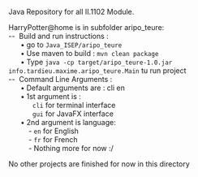 Java Repository for all II.1102 Module. <br>

HarryPotter@home is in subfolder aripo_teure:<br>
--&nbsp;&nbsp;Build and run instructions : <br>
&nbsp;&nbsp;&nbsp;&nbsp;&nbsp;&nbsp;•&nbsp;go to `Java_ISEP/aripo_teure`<br>
&nbsp;&nbsp;&nbsp;&nbsp;&nbsp;&nbsp;•&nbsp;Use maven to build : `mvn clean package`<br>
&nbsp;&nbsp;&nbsp;&nbsp;&nbsp;&nbsp;•&nbsp;Type `java -cp target/aripo_teure-1.0.jar info.tardieu.maxime.aripo_teure.Main` tu run project<br>
--&nbsp;&nbsp;Command Line Arguments : <br>
&nbsp;&nbsp;&nbsp;&nbsp;&nbsp;&nbsp;•&nbsp;Default arguments are : cli en<br>
&nbsp;&nbsp;&nbsp;&nbsp;&nbsp;&nbsp;•&nbsp;1st argument is : <br>
&nbsp;&nbsp;&nbsp;&nbsp;&nbsp;&nbsp;&nbsp;&nbsp;&nbsp;&nbsp;&nbsp;&nbsp;`cli` for terminal interface<br>
&nbsp;&nbsp;&nbsp;&nbsp;&nbsp;&nbsp;&nbsp;&nbsp;&nbsp;&nbsp;&nbsp;&nbsp;`gui` for JavaFX interface<br>
&nbsp;&nbsp;&nbsp;&nbsp;&nbsp;&nbsp;•&nbsp;2nd argument is language: <br>
&nbsp;&nbsp;&nbsp;&nbsp;&nbsp;&nbsp;&nbsp;&nbsp;&nbsp;&nbsp;-&nbsp;`en` for English<br>
&nbsp;&nbsp;&nbsp;&nbsp;&nbsp;&nbsp;&nbsp;&nbsp;&nbsp;&nbsp;-&nbsp;`fr` for French<br>
&nbsp;&nbsp;&nbsp;&nbsp;&nbsp;&nbsp;&nbsp;&nbsp;&nbsp;&nbsp;-&nbsp;Nothing more for now :/<br>

No other projects are finished for now in this directory
